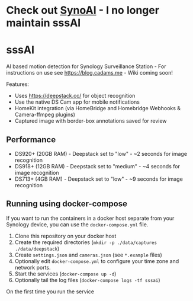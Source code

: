 # Check out [SynoAI](https://github.com/djdd87/SynoAI) - I no longer maintain sssAI

# sssAI
AI based motion detection for Synology Surveillance Station - For instructions on use see https://blog.cadams.me - Wiki coming soon!

Features:
* Uses https://deepstack.cc/ for object recognition
* Use the native DS Cam app for mobile notifications
* HomeKit integration (via HomeBridge and Homebridge Webhooks & Camera-ffmpeg plugins)
* Captured image with border-box annotations saved for review


## Performance 
* DS920+ (20GB RAM) - Deepstack set to "low" - ~2 seconds for image recognition 
* DS918+ (12GB RAM) - Deepstack set to "medium" - ~4 seconds for image recognition
* DS713+ (4GB RAM) - Deepstack set to "low" - ~9 seconds for image recognition 


## Running using docker-compose

If you want to run the containers in a docker host separate from your Synology
device, you can use the `docker-compose.yml` file.

1. Clone this repository on your docker host
1. Create the required directories (`mkdir -p ./data/captures ./data/deepstack`)
1. Create `settings.json` and `cameras.json` (see `*.example` files)
1. Optionally edit `docker-compose.yml` to configure your time zone and network ports.
1. Start the services (`docker-compose up -d`)
1. Optionally tail the log files (`docker-compose logs -tf sssai`)

On the first time you run the service
